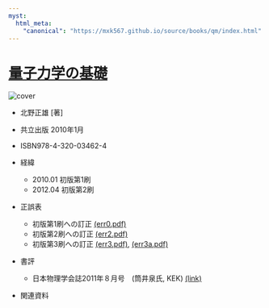 ```yaml
---
myst:
  html_meta:
    "canonical": "https://mxk567.github.io/source/books/qm/index.html"
---
```


# [量子力学の基礎](https://www.kyoritsu-pub.co.jp/book/b10007851.html)
![cover](qm-cover.jpg)
* 北野正雄 [著]
* 共立出版 2010年1月
* ISBN978-4-320-03462-4

* 経緯
  * 2010.01 初版第1刷
  * 2012.04 初版第2刷

* 正誤表
  * 初版第1刷への訂正 [(err0.pdf)](err0.pdf)
  * 初版第2刷への訂正 [(err2.pdf)](err2.pdf)
  * 初版第3刷への訂正 [(err3.pdf)](err3.pdf), [(err3a.pdf)](err3a.pdf) 

* 書評
  * 日本物理学会誌2011年８月号　(筒井泉氏, KEK) [(link)](http://www.jps.or.jp/books/newbook/rev_2011.html#15)

* 関連資料
